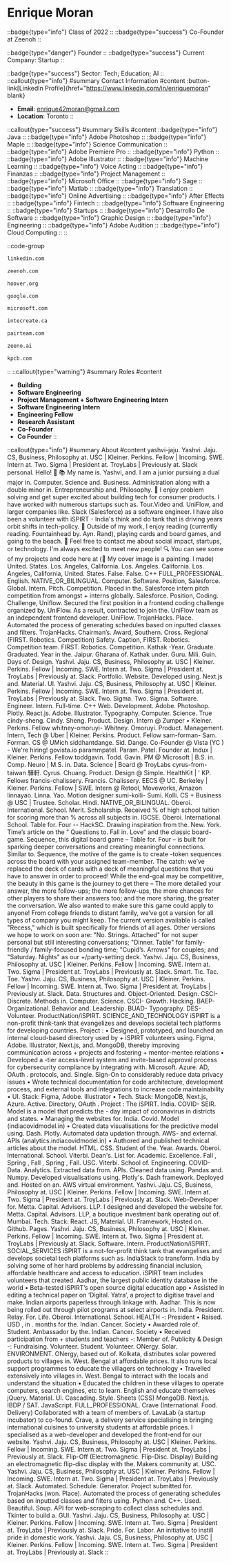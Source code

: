 # Enrique Moran
::badge{type="info"}
Class of 2022
::
::badge{type="success"}
Co-Founder at Zeenoh
::

::badge{type="danger"}
Founder
::
::badge{type="success"}
Current Company: Startup
::

::badge{type="success"}
Sector: Tech; Education; AI
::
::callout{type="info"}
#summary
Contact Information
#content
:button-link[LinkedIn Profile]{href="https://www.linkedin.com/in/enriquemoran" blank}
- **Email**: enrique42moran@gmail.com
- **Location**: Toronto
::

::callout{type="success"}
#summary
Skills
#content
::badge{type="info"}
Java
::
::badge{type="info"}
Adobe Photoshop
::
::badge{type="info"}
Maple
::
::badge{type="info"}
Science Communication
::
::badge{type="info"}
Adobe Premiere Pro
::
::badge{type="info"}
Python
::
::badge{type="info"}
Adobe Illustrator
::
::badge{type="info"}
Machine Learning
::
::badge{type="info"}
Voice Acting
::
::badge{type="info"}
Finanzas
::
::badge{type="info"}
Project Management
::
::badge{type="info"}
Microsoft Office
::
::badge{type="info"}
Sage
::
::badge{type="info"}
Matlab
::
::badge{type="info"}
Translation
::
::badge{type="info"}
Online Advertising
::
::badge{type="info"}
After Effects
::
::badge{type="info"}
Fintech
::
::badge{type="info"}
Software Engineering
::
::badge{type="info"}
Startups
::
::badge{type="info"}
Desarrollo De Software
::
::badge{type="info"}
Graphic Design
::
::badge{type="info"}
Engineering
::
::badge{type="info"}
Adobe Audition
::
::badge{type="info"}
Cloud Computing
::
::

::code-group
```bash [LinkedIn]
linkedin.com
```
```bash [Zeenoh]
zeenoh.com
```
```bash [Hoover Institution at Stanford University]
hoover.org
```
```bash [Google]
google.com
```
```bash [Microsoft]
microsoft.com
```
```bash [Intecreate Software]
intecreate.ca
```
```bash [Pair Team]
pairteam.com
```
```bash [Zeeno]
zeeno.ai
```
```bash [Kleiner Perkins Caufield & Byers]
kpcb.com
```
::
::callout{type="warning"}
#summary
Roles
#content
- **Building**
- **Software Engineering**
- **Project Management + Software Engineering Intern**
- **Software Engineering Intern**
- **Engineering Fellow**
- **Research Assistant**
- **Co-Founder**
- **Co Founder**
::

::callout{type="info"}
#summary
About
#content
yashvi-jaju. Yashvi. Jaju. CS, Business, Philosophy at. USC | Kleiner. Perkins. Fellow | Incoming. SWE. Intern at. Two. Sigma | President at. TroyLabs | Previously at. Slack personal. Hello! 👋 📚 My name is. Yashvi, and. I am a junior pursuing a dual major in. Computer. Science and. Business. Administration along with a double minor in. Entrepreneurship and. Philosophy. 🤔 I enjoy problem solving and get super excited about building tech for consumer products. I have worked with numerous startups such as. Tour.Video and. UniFlow, and larger companies like. Slack (Salesforce) as a software engineer. I have also been a volunteer with iSPIRT - India's think and do tank that is driving years orbit shifts in tech-policy. 🎲 Outside of my work, I enjoy reading (currently reading. Fountainhead by. Ayn. Rand), playing cards and board games, and going to the beach. 💬 Feel free to contact me about social impact, startups, or technology. I'm always excited to meet new people! 🔍 You can see some of my projects and code here at (🎨 My cover image is a painting. I made) United. States. Los. Angeles, California. Los. Angeles. California. Los. Angeles, California, United. States. False. False. C++ FULL_PROFESSIONAL. English. NATIVE_OR_BILINGUAL. Computer. Software. Position, Salesforce. Global. Intern. Pitch. Competition. Placed in the. Salesforce intern pitch competition from amongst + interns globally. Salesforce. Position, Coding. Challenge, Uniflow. Secured the first position in a frontend coding challenge organized by. UniFlow. As a result, contracted to join the. UniFlow team as an independent frontend developer. UniFlow. TrojanHacks. Place. Automated the process of generating schedules based on inputted classes and filters. TrojanHacks. Chairman’s. Award, Southern. Cross. Regional (FIRST. Robotics. Competition) Safety. Caption, FIRST. Robotics. Competition team. FIRST. Robotics. Competition. Kathak -Year. Graduate. Graduated. Year in the. Jaipur. Gharana of. Kathak under. Guru. Mili. Guin. Days of. Design. Yashvi. Jaju. CS, Business, Philosophy at. USC | Kleiner. Perkins. Fellow | Incoming. SWE. Intern at. Two. Sigma | President at. TroyLabs | Previously at. Slack. Portfolio. Website. Developed using. Next.js and. Material. UI. Yashvi. Jaju. CS, Business, Philosophy at. USC | Kleiner. Perkins. Fellow | Incoming. SWE. Intern at. Two. Sigma | President at. TroyLabs | Previously at. Slack. Two. Sigma. Two. Sigma. Software. Engineer. Intern. Full-time. C++ Web. Development. Adobe. Photoshop. Plotly. React.js. Adobe. Illustrator. Typography. Computer. Science. True cindy-sheng. Cindy. Sheng. Product. Design. Intern @ Zumper • Kleiner. Perkins. Fellow whitney-omoruyi- Whitney. Omoruyi. Product. Management. Intern, Tech @ Uber | Kleiner. Perkins. Product. Fellow sam-forman- Sam. Forman. CS @ UMich siddhantdange. Sid. Dange. Co-Founder @ Vista (YC ) - We're hiring! govista.io parammpatel. Param. Patel. Founder at. Indux | Kleiner. Perkins. Fellow toddgavin. Todd. Gavin. PM @ Microsoft | B.S. in. Comp. Neuro | M.S. in. Data. Science | Board @ TroyLabs cyrus-from-taiwan 驊軒. Cyrus. Chuang. Product. Design @ Simple. HealthKit | ' KP. Fellows francis-chalissery. Francis. Chalissery. EECS @ UC. Berkeley | Kleiner. Perkins. Fellow | SWE. Intern @ Retool, Moveworks, Amazon linnayao. Linna. Yao. Motion designer sumi-kolli- Sumi. Kolli. CS + Business @ USC | Trustee. Scholar. Hindi. NATIVE_OR_BILINGUAL. Oberoi. International. School. Merit. Scholarship. Received % of high school tuition for scoring more than % across all subjects in. IGCSE. Oberoi. International. School. Table for. Four -- HackSC. Drawing inspiration from the. New. York. Time’s article on the “ Questions to. Fall in. Love” and the classic board-game. Sequence, this digital board game – Table for. Four – is built for sparking deeper conversations and creating meaningful connections. Similar to. Sequence, the motive of the game is to create -token sequences across the board with your assigned team-member. The catch: we’ve replaced the deck of cards with a deck of meaningful questions that you have to answer in order to proceed! While the end-goal may be competitive, the beauty in this game is the journey to get there – The more detailed your answer, the more follow-ups; the more follow-ups, the more chances for other players to share their answers too; and the more sharing, the greater the conversation. We also wanted to make sure this game could apply to anyone! From college friends to distant family, we’ve got a version for all types of company you might keep. The current version available is called "Recess," which is built specifically for friends of all ages. Other versions we hope to work on soon are: "No. Strings. Attached" for not super personal but still interesting conversations; "Dinner. Table" for family-friendly / family-focused bonding time; "Cupid’s. Arrows" for couples; and "Saturday. Nights" as our +/party-setting deck. Yashvi. Jaju. CS, Business, Philosophy at. USC | Kleiner. Perkins. Fellow | Incoming. SWE. Intern at. Two. Sigma | President at. TroyLabs | Previously at. Slack. Smart. Tic. Tac. Toe. Yashvi. Jaju. CS, Business, Philosophy at. USC | Kleiner. Perkins. Fellow | Incoming. SWE. Intern at. Two. Sigma | President at. TroyLabs | Previously at. Slack. Data. Structures and. Object-Oriented. Design. CSCI- Discrete. Methods in. Computer. Science. CSCI- Growth. Hacking. BAEP- Organizational. Behavior and. Leadership. BUAD- Typography. DES- Volunteer. ProductNation/iSPIRT. SCIENCE_AND_TECHNOLOGY iSPIRT is a non-profit think-tank that evangelizes and develops societal tech platforms for developing countries. Project : • Designed, prototyped, and launched an internal cloud-based directory used by + iSPIRT volunteers using. Figma, Adobe. Illustrator, Next.js, and. MongoDB, thereby improving communication across + projects and fostering + mentor-mentee relations • Developed a -tier access-level system and invite-based approval process for cybersecurity compliance by integrating with. Microsoft. Azure. AD, OAuth . protocols, and. Single. Sign-On to considerably reduce data privacy issues • Wrote technical documentation for code architecture, development process, and external tools and integrations to increase code maintainability • UI. Stack: Figma, Adobe. Illustrator • Tech. Stack: MongoDB, Next.js, Azure. Active. Directory, OAuth . Project : The iSPIRT. India. COVID- SEIR. Model is a model that predicts the - day impact of coronavirus in districts and states. • Managing the websites for. India. Covid. Model (indiacovidmodel.in) • Created data visualisations for the predictive model using. Dash. Plotly. Automated data updation through. AWS- and external. APIs (analytics.indiacovidmodel.in) • Authored and published technical articles about the model. HTML. CSS. Student of the. Year. Awards. Oberoi. International. School. Viterbi. Dean's. List for. Academic. Excellence. Fall , Spring , Fall , Spring , Fall. USC. Viterbi. School of. Engineering. COVID- Data. Analytics. Extracted data from. APIs. Cleaned data using. Pandas and. Numpy. Developed visualisations using. Plotly's. Dash framework. Deployed and. Hosted on an. AWS virtual environment. Yashvi. Jaju. CS, Business, Philosophy at. USC | Kleiner. Perkins. Fellow | Incoming. SWE. Intern at. Two. Sigma | President at. TroyLabs | Previously at. Slack. Web-Developer for. Metta. Capital. Advisors. LLP. I designed and developed the website for. Metta. Capital. Advisors. LLP, a boutique investment bank operating out of. Mumbai. Tech. Stack: React. JS, Material. UI. Framework, Hosted on. Github. Pages. Yashvi. Jaju. CS, Business, Philosophy at. USC | Kleiner. Perkins. Fellow | Incoming. SWE. Intern at. Two. Sigma | President at. TroyLabs | Previously at. Slack. Software. Intern. ProductNation/iSPIRT. SOCIAL_SERVICES iSPIRT is a not-for-profit think tank that evangelises and develops societal tech platforms such as. IndiaStack to transform. India by solving some of her hard problems by addressing financial inclusion, affordable healthcare and access to education. iSPIRT team includes volunteers that created. Aadhar, the largest public identity database in the world • Beta-tested iSPIRT’s open source digital education app • Assisted in editing a technical paper on ‘Digital. Yatra’, a project to digitise travel and make. Indian airports paperless through linkage with. Aadhar. This is now being rolled out through pilot programs at select airports in. India. President. Relay. For. Life. Oberoi. International. School. HEALTH -: President • Raised. USD , in . months for the. Indian. Cancer. Society • Awarded role of. Student. Ambassador by the. Indian. Cancer. Society • Received participation from + students and teachers -: Member of. Publicity & Design -: Fundraising. Volunteer. Student. Volunteer. ONergy. Solar. ENVIRONMENT. ONergy, based out of. Kolkata, distributes solar powered products to villages in. West. Bengal at affordable prices. It also runs local support programmes to educate the villagers on technology • Travelled extensively into villages in. West. Bengal to interact with the locals and understand the situation • Educated the children in these villages to operate computers, search engines, etc to learn. English and educate themselves jQuery. Material. UI. Cascading. Style. Sheets (CSS) MongoDB. Next.js. IBDP / SAT. JavaScript. FULL_PROFESSIONAL. Crave (International. Food. Delivery) Collaborated with a team of members of. LavaLab (a startup incubator) to co-found. Crave, a delivery service specialising in bringing international cuisines to university students at affordable prices. I specialised as a web-developer and developed the front-end for our website. Yashvi. Jaju. CS, Business, Philosophy at. USC | Kleiner. Perkins. Fellow | Incoming. SWE. Intern at. Two. Sigma | President at. TroyLabs | Previously at. Slack. Flip-Off (Electromagnetic. Flip-Disc. Display) Building an electromagnetic flip-disc display with the. Makers community at. USC. Yashvi. Jaju. CS, Business, Philosophy at. USC | Kleiner. Perkins. Fellow | Incoming. SWE. Intern at. Two. Sigma | President at. TroyLabs | Previously at. Slack. Automated. Schedule. Generator. Project submitted for. TrojanHacks (won. Place). Automated the process of generating schedules based on inputted classes and filters using. Python and. C++. Used. Beautiful. Soup. API for web-scraping to collect class schedules and. Tkinter to build a. GUI. Yashvi. Jaju. CS, Business, Philosophy at. USC | Kleiner. Perkins. Fellow | Incoming. SWE. Intern at. Two. Sigma | President at. TroyLabs | Previously at. Slack. Pride. For. Labor. An initiative to instill pride in domestic work. Yashvi. Jaju. CS, Business, Philosophy at. USC | Kleiner. Perkins. Fellow | Incoming. SWE. Intern at. Two. Sigma | President at. TroyLabs | Previously at. Slack
::
